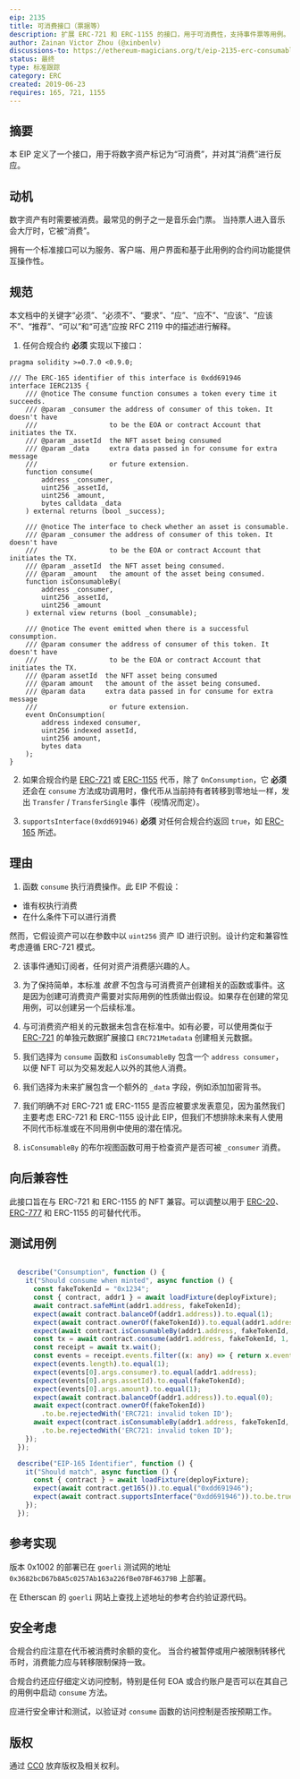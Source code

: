 ```yaml
---
eip: 2135
title: 可消费接口（票据等）
description: 扩展 ERC-721 和 ERC-1155 的接口，用于可消费性，支持事件票等用例。
author: Zainan Victor Zhou (@xinbenlv)
discussions-to: https://ethereum-magicians.org/t/eip-2135-erc-consumable-interface/3439
status: 最终
type: 标准跟踪
category: ERC
created: 2019-06-23
requires: 165, 721, 1155
---
```


## 摘要

本 EIP 定义了一个接口，用于将数字资产标记为“可消费”，并对其“消费”进行反应。

## 动机

数字资产有时需要被消费。最常见的例子之一是音乐会门票。
当持票人进入音乐会大厅时，它被“消费”。

拥有一个标准接口可以为服务、客户端、用户界面和基于此用例的合约间功能提供互操作性。

## 规范

本文档中的关键字“必须”、“必须不”、“要求”、“应”、“应不”、“应该”、“应该不”、“推荐”、“可以”和“可选”应按 RFC 2119 中的描述进行解释。

1. 任何合规合约 **必须** 实现以下接口：

```solidity
pragma solidity >=0.7.0 <0.9.0;

/// The ERC-165 identifier of this interface is 0xdd691946
interface IERC2135 {
    /// @notice The consume function consumes a token every time it succeeds.
    /// @param _consumer the address of consumer of this token. It doesn't have
    ///                  to be the EOA or contract Account that initiates the TX.
    /// @param _assetId  the NFT asset being consumed
    /// @param _data     extra data passed in for consume for extra message
    ///                  or future extension.
    function consume(
        address _consumer,
        uint256 _assetId,
        uint256 _amount,
        bytes calldata _data
    ) external returns (bool _success);

    /// @notice The interface to check whether an asset is consumable.
    /// @param _consumer the address of consumer of this token. It doesn't have
    ///                  to be the EOA or contract Account that initiates the TX.
    /// @param _assetId  the NFT asset being consumed.
    /// @param _amount   the amount of the asset being consumed.
    function isConsumableBy(
        address _consumer,
        uint256 _assetId,
        uint256 _amount
    ) external view returns (bool _consumable);

    /// @notice The event emitted when there is a successful consumption.
    /// @param consumer the address of consumer of this token. It doesn't have
    ///                  to be the EOA or contract Account that initiates the TX.
    /// @param assetId  the NFT asset being consumed
    /// @param amount   the amount of the asset being consumed.
    /// @param data     extra data passed in for consume for extra message
    ///                  or future extension.
    event OnConsumption(
        address indexed consumer,
        uint256 indexed assetId,
        uint256 amount,
        bytes data
    );
}
```

2. 如果合规合约是 [ERC-721](./eip-721.md) 或 [ERC-1155](./eip-1155.md) 代币，除了 `OnConsumption`，它 **必须** 还会在 `consume` 方法成功调用时，像代币从当前持有者转移到零地址一样，发出 `Transfer` / `TransferSingle` 事件（视情况而定）。

3. `supportsInterface(0xdd691946)` **必须** 对任何合规合约返回 `true`，如 [ERC-165](./eip-165.md) 所述。

## 理由

1. 函数 `consume` 执行消费操作。此 EIP 不假设：

- 谁有权执行消费
- 在什么条件下可以进行消费

然而，它假设资产可以在参数中以 `uint256` 资产 ID 进行识别。设计约定和兼容性考虑遵循 ERC-721 模式。

2. 该事件通知订阅者，任何对资产消费感兴趣的人。

3. 为了保持简单，本标准 *故意* 不包含与可消费资产创建相关的函数或事件。这是因为创建可消费资产需要对实际用例的性质做出假设。如果存在创建的常见用例，可以创建另一个后续标准。

4. 与可消费资产相关的元数据未包含在标准中。如有必要，可以使用类似于 [ERC-721](./eip-721.md) 的单独元数据扩展接口 `ERC721Metadata` 创建相关元数据。

5. 我们选择为 `consume` 函数和 `isConsumableBy` 包含一个 `address consumer`，以便 NFT 可以为交易发起人以外的其他人消费。

6. 我们选择为未来扩展包含一个额外的 `_data` 字段，例如添加加密背书。

7. 我们明确不对 ERC-721 或 ERC-1155 是否应被要求发表意见，因为虽然我们主要考虑 ERC-721 和 ERC-1155 设计此 EIP，但我们不想排除未来有人使用不同代币标准或在不同用例中使用的潜在情况。

8. `isConsumableBy` 的布尔视图函数可用于检查资产是否可被 `_consumer` 消费。

## 向后兼容性

此接口旨在与 ERC-721 和 ERC-1155 的 NFT 兼容。可以调整以用于 [ERC-20](./erc-20.md)、[ERC-777](./eip-777.md) 和 ERC-1155 的可替代代币。

## 测试用例

```ts

  describe("Consumption", function () {
    it("Should consume when minted", async function () {
      const fakeTokenId = "0x1234";
      const { contract, addr1 } = await loadFixture(deployFixture);
      await contract.safeMint(addr1.address, fakeTokenId);
      expect(await contract.balanceOf(addr1.address)).to.equal(1);
      expect(await contract.ownerOf(fakeTokenId)).to.equal(addr1.address);
      expect(await contract.isConsumableBy(addr1.address, fakeTokenId, 1)).to.be.true;
      const tx = await contract.consume(addr1.address, fakeTokenId, 1, []);
      const receipt = await tx.wait();
      const events = receipt.events.filter((x: any) => { return x.event == "OnConsumption" });
      expect(events.length).to.equal(1);
      expect(events[0].args.consumer).to.equal(addr1.address);
      expect(events[0].args.assetId).to.equal(fakeTokenId);
      expect(events[0].args.amount).to.equal(1);
      expect(await contract.balanceOf(addr1.address)).to.equal(0);
      await expect(contract.ownerOf(fakeTokenId))
        .to.be.rejectedWith('ERC721: invalid token ID');
      await expect(contract.isConsumableBy(addr1.address, fakeTokenId, 1))
        .to.be.rejectedWith('ERC721: invalid token ID');
    });
  });

  describe("EIP-165 Identifier", function () {
    it("Should match", async function () {
      const { contract } = await loadFixture(deployFixture);
      expect(await contract.get165()).to.equal("0xdd691946");
      expect(await contract.supportsInterface("0xdd691946")).to.be.true;
    });
  });
```

## 参考实现

版本 0x1002 的部署已在 `goerli` 测试网的地址 `0x3682bcD67b8A5c0257Ab163a226fBe07BF46379B` 上部署。

在 Etherscan 的 `goerli` 网站上查找上述地址的参考合约验证源代码。

## 安全考虑

合规合约应注意在代币被消费时余额的变化。
当合约被暂停或用户被限制转移代币时，消费能力应与转移限制保持一致。

合规合约还应仔细定义访问控制，特别是任何 EOA 或合约账户是否可以在其自己的用例中启动 `consume` 方法。

应进行安全审计和测试，以验证对 `consume` 函数的访问控制是否按预期工作。

## 版权

通过 [CC0](../LICENSE.md) 放弃版权及相关权利。